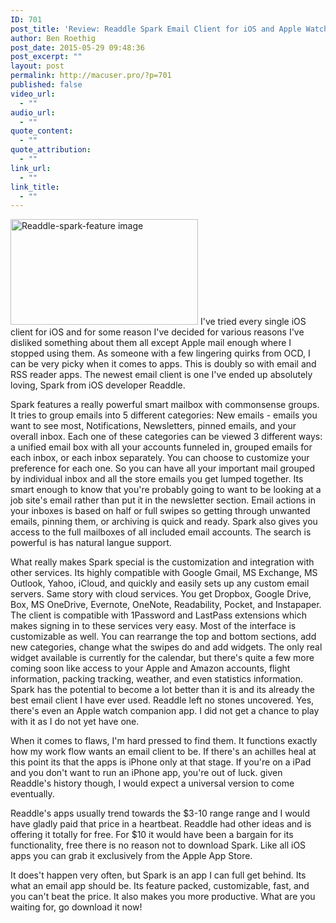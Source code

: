 ```yaml
---
ID: 701
post_title: 'Review: Readdle Spark Email Client for iOS and Apple Watch'
author: Ben Roethig
post_date: 2015-05-29 09:48:36
post_excerpt: ""
layout: post
permalink: http://macuser.pro/?p=701
published: false
video_url:
  - ""
audio_url:
  - ""
quote_content:
  - ""
quote_attribution:
  - ""
link_url:
  - ""
link_title:
  - ""
---
```

<a href="http://macuser.pro/wp-content/uploads/2015/05/Readdle-spark-feature-image.png"><img src="http://macuser.pro/wp-content/uploads/2015/05/Readdle-spark-feature-image-300x169.png" alt="Readdle-spark-feature image" width="300" height="169" class="alignnone size-medium wp-image-702" /></a>
I've tried every single iOS client for iOS and for some reason I've decided for various reasons I've disliked something about them all except Apple mail enough where I stopped using them.  As someone with a few lingering quirks from OCD, I can be very picky when it comes to apps.  This is doubly so with email and RSS reader apps.  The newest email client is one I've ended up absolutely loving, Spark from iOS developer Readdle.

Spark features a really powerful smart mailbox with commonsense groups.  It tries to group emails into 5 different categories: New emails - emails you want to see most, Notifications,  Newsletters, pinned emails, and your overall inbox.  Each one of these categories can be viewed 3 different ways: a unified email box with all your accounts funneled in, grouped emails for each inbox, or each inbox separately.  You can choose to customize your preference for each one.  So you can have all your important mail grouped by individual inbox and all the store emails you get lumped together.  Its smart enough to know that you're probably going to want to be looking at a job site's email rather than put it in the newsletter section.  Email actions in your inboxes is based on half or full swipes so getting through unwanted emails, pinning them, or archiving  is quick and ready.  Spark also gives you access to the full mailboxes of all included email accounts.  The search is powerful is has natural langue support.

What really makes Spark special is the customization and integration with other services.  Its highly compatible with Google Gmail, MS Exchange, MS Outlook, Yahoo, iCloud, and quickly and easily sets up any custom email servers.  Same story with cloud services.  You get Dropbox, Google Drive, Box, MS OneDrive, Evernote, OneNote, Readability, Pocket, and Instapaper.  The client is compatible with 1Password and LastPass extensions which makes signing in to these services very easy.  Most of the interface is customizable as well.  You can rearrange the top and bottom sections, add new categories, change what the swipes do and add widgets.  The only real widget available is currently for the calendar, but there's quite a few more coming soon like access to your Apple and Amazon accounts, flight information, packing tracking, weather, and even statistics information.  Spark has the potential to become a lot better than it is and its already the best email client I have ever used.  Readdle left no stones uncovered.  Yes, there's even an Apple watch companion app.  I did not get a chance to play with it as I do not yet have one.

When it comes to flaws, I'm hard pressed to find them.  It functions exactly how my work flow wants an email client to be.  If there's an achilles heal at this point its that the apps is iPhone only at that stage.  If you're on a iPad and you don't want to run an iPhone app, you're out of luck.  given Readdle's history though, I would expect a universal version to come eventually.

Readdle's apps usually trend towards the $3-10 range range and I would have gladly paid that price in a heartbeat.  Readdle had other ideas and is offering it totally for free.  For $10 it would have been a bargain for its functionality, free there is no reason not to download Spark.  Like all iOS apps you can grab it exclusively from the Apple App Store.

It does't happen very often, but Spark is an app I can full get behind.  Its what an email app should be.  Its feature packed, customizable, fast, and you can't beat the price.  It also makes you more productive.  What are you waiting for, go download it now!